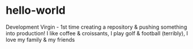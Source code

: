 # hello-world
Development Virgin - 1st time creating a repository &amp; pushing something into production!
I like coffee & croissants, I play golf & football (terribly), I love my family & my friends
